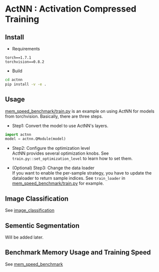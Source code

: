 # ActNN : Activation Compressed Training

## Install
- Requirements
```
torch==1.7.1
torchvision==0.8.2
```

- Build
```bash
cd actnn
pip install -v -e .
```

## Usage
[mem_speed_benchmark/train.py](mem_speed_benchmark/train.py) is an example on using ActNN for models from torchvision.
Basically, there are three steps.

- Step1: Convert the model to use ActNN's layers.  
```python
import actnn
model = actnn.QModule(model)
```

- Step2: Configure the optimization level  
ActNN provides several optimization knobs.
See `train.py::set_optimization_level` to learn how to set them.

- (Optional) Step3: Change the data loader  
If you want to enable the per-sample strategy, you have to update the dataloader to return sample indices.
See `train_loader` in [mem_speed_benchmark/train.py](mem_speed_benchmark/train.py) for example.

## Image Classification
See [image_classification](image_classification/)

## Sementic Segmentation
Will be added later.

## Benchmark Memory Usage and Training Speed
See [mem_speed_benchmark](mem_speed_benchmark/)

